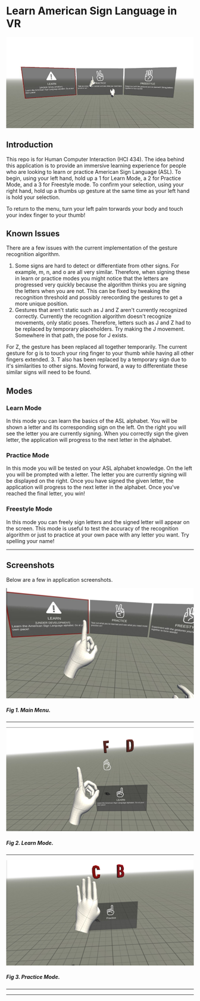 Learn American Sign Language in VR
======================================
![screenshot](Images/menu1.png)
## Introduction

This repo is for Human Computer Interaction (HCI 434). The idea behind this application is to provide an immersive learning experience for people who are looking to 
learn or practice American Sign Language (ASL). To begin, using your left hand, hold up a 1 for Learn Mode, a 2 for Practice Mode, and a 3 for Freestyle mode. To confirm your 
selection, using your right hand, hold up a thumbs up gesture at the same time as your left hand is hold your selection. 

To return to the menu, turn your left palm torwards your body and touch your index finger to your thumb!

## Known Issues
There are a few issues with the current implementation of the gesture recognition algorithm. 
1. Some signs are hard to detect or differentiate from other signs. For example, m, n, and o are all very similar. Therefore, when signing these in learn or practice modes
you might notice that the letters are progressed very quickly because the algorithm thinks you are signing the letters when you are not. This can be fixed by tweaking the 
recognition threshold and possibly rerecording the gestures to get a more unique position. 
2. Gestures that aren't static such as J and Z aren't currently recognized correctly. Currently the recognition algorithm doesn't recognize movements, only static poses. Therefore, 
letters such as J and Z had to be replaced by temporary placeholders. Try making the J movement. Somewhere in that path, the pose for J exists.

For Z, the gesture has been replaced all together temporarily. The current gesture for g is to touch your ring finger to your thumb while having all other fingers extended.
3. T also has been replaced by a temporary sign due to it's similarities to other signs. Moving forward, a way to differentiate these similar signs will need to be found. 

## Modes

### Learn Mode
In this mode you can learn the basics of the ASL alphabet. You will be shown a letter and its corresponding sign on the left. On the right you will see the letter you are currently 
signing. When you correctly sign the given letter, the application will progress to the next letter in the alphabet.

### Practice Mode
In this mode you will be tested on your ASL alphabet knowledge. On the left you will be prompted with a letter. The letter you are currently signing will be displayed on the right. 
Once you have signed the given letter, the application will progress to the next letter in the alphabet. Once you've reached the final letter, you win!

### Freestyle Mode
In this mode you can freely sign letters and the signed letter will appear on the screen. This mode is useful to test the accuracy of the recognition algorithm or just to practice at your own pace
with any letter you want. Try spelling your name!

___

## Screenshots

Below are a few in application screenshots.

![screenshot](Images/menu2.png)
##### Fig 1. Main Menu. #####  
---

![screenshot](Images/learn.png)
##### Fig 2. Learn Mode. ##### 
---

![screenshot](Images/practice.png) <br/>
##### Fig 3. Practice Mode. ##### 
---



___
